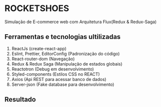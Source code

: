 # ROCKETSHOES
Simulação de E-commerce web com Arquitetura Flux(Redux & Redux-Saga)  

## Ferramentas e tecnologias ultilizadas
1. ReactJs (create-react-app)
2. Eslint, Prettier, EditorConfig (Padronização do código)
3. React-router-dom (Navegação)
4. Redux & Redux Saga (Manipulação de estados globais)
5. Reactotron (Debug em desenvolvimento)
6. Styled-components (Estilos CSS no REACT)
7. Axios (Api REST para acessar banco de dados)
8. Server-json (Fake database para desenvolvimento)


## Resultado

